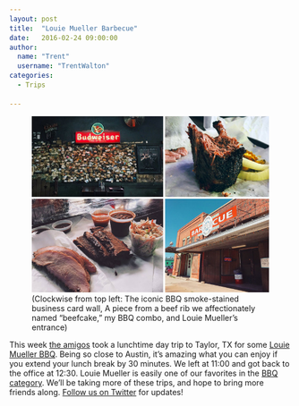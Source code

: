 ```yaml
---
layout: post
title:  "Louie Mueller Barbecue"
date:   2016-02-24 09:00:00
author:
  name: "Trent"
  username: "TrentWalton"
categories:
  - Trips

---
```


<figure>
<img src="/assets/img/louiemuellertrip.jpg" alt="Louie Mueller Barbecue"/>
<figcaption>(Clockwise from top left: The iconic BBQ smoke-stained business card wall, A piece from a beef rib we affectionately named “beefcake,” my BBQ combo, and Louie Mueller’s entrance)</figcaption>
</figure>

This week [the amigos](http://paravelinc.com) took a lunchtime day trip to Taylor, TX for some [Louie Mueller BBQ](https://godaytrip.com/spots/louie-mueller-barbecue). Being so close to Austin, it’s amazing what you can enjoy if you extend your lunch break by 30 minutes. We left at 11:00 and got back to the office at 12:30. Louie Mueller is easily one of our favorites in the [BBQ category](https://godaytrip.com/categories/bbq). We’ll be taking more of these trips, and hope to bring more friends along. [Follow us on Twitter](https://twitter.com/godaytrip/) for updates!
